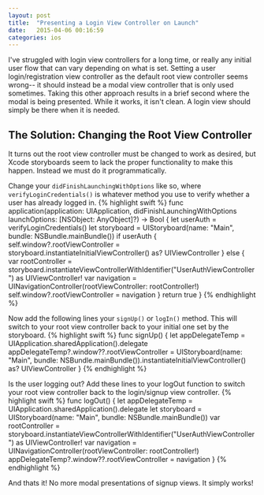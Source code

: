 ```yaml
---
layout: post
title:  "Presenting a Login View Controller on Launch"
date:   2015-04-06 00:16:59
categories: ios
---
```

I've struggled with login view controllers for a long time, or really any initial user flow that can vary depending on what is set. Setting a user login/registration view controller as the default root view controller seems wrong-- it should instead be a modal view controller that is only used sometimes. Taking this other approach results in a brief second where the modal is being presented. While it works, it isn't clean. A login view should simply be there when it is needed.

The Solution: Changing the Root View Controller
-----
It turns out the root view controller must be changed to work as desired, but Xcode storyboards seem to lack the proper functionality to make this happen. Instead we must do it programmatically.

Change your `didFinishLaunchingWithOptions` like so, where `verifyLoginCredentials()` is whatever method you use to verify whether a user has already logged in.
{% highlight swift %}
func application(application: UIApplication, didFinishLaunchingWithOptions launchOptions: [NSObject: AnyObject]?) -> Bool {
        let userAuth = verifyLoginCredentials()
        let storyboard = UIStoryboard(name: "Main", bundle: NSBundle.mainBundle())
        if userAuth {
            self.window?.rootViewController = storyboard.instantiateInitialViewController() as? UIViewController
        }
        else {
            var rootController = storyboard.instantiateViewControllerWithIdentifier("UserAuthViewController") as UIViewController!
            var navigation = UINavigationController(rootViewController: rootController!)
            self.window?.rootViewController = navigation
        }
        return true
    }
{% endhighlight %}

Now add the following lines your `signUp()` or `logIn()` method. This will switch to your root view controller back to your initial one set by the storyboard.
{% highlight swift %}
func signUp() {
    let appDelegateTemp = UIApplication.sharedApplication().delegate
    appDelegateTemp?.window??.rootViewController = UIStoryboard(name: "Main", bundle: NSBundle.mainBundle()).instantiateInitialViewController() as? UIViewController
}
{% endhighlight %}

Is the user logging out? Add these lines to your logOut function to switch your root view controller back to the login/signup view controller.
{% highlight swift %}
func logOut() {
    let appDelegateTemp = UIApplication.sharedApplication().delegate
    let storyboard = UIStoryboard(name: "Main", bundle: NSBundle.mainBundle())
    var rootController = storyboard.instantiateViewControllerWithIdentifier("UserAuthViewController") as UIViewController!
    var navigation = UINavigationController(rootViewController: rootController!)
    appDelegateTemp?.window??.rootViewController = navigation
}
{% endhighlight %}

And thats it! No more modal presentations of signup views. It simply works!